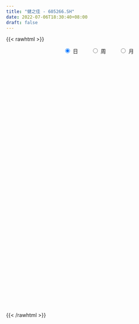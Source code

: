 ```yaml
---
title: "健之佳 - 605266.SH"
date: 2022-07-06T18:30:40+08:00
draft: false
---
```

{{< rawhtml >}}
    <div style="text-align: center">
        <label style="padding: 1rem;"><input style="margin-right: .5rem" type="radio" name="period" value="D" checked onclick="period_change(this)">日</label>
        <label style="padding: 1rem;"><input style="margin-right: .5rem" type="radio" name="period" value="W" onclick="period_change(this)">周</label>
        <label style="padding: 1rem;"><input style="margin-right: .5rem" type="radio" name="period" value="M" onclick="period_change(this)">月</label>
    </div>
    <div id="chart" style="height: 700px;"></div> 
    <script type="text/javascript">
        const D_v = [2671.46,591.07,1609.92,2720.44,3680.74,61933.54,66825.18,46846.62,37625.53,29828.32,23055.79,23692.11,20780.92,24397.16,16289.29,17293.96,16730.59,14759.97,12511.38,15067.98,10735.79,11312.27,10423.0,10942.31,12099.05,12315.52,14797.0,11953.53,7545.3,16983.94,31780.09,16052.53,11500.0,8599.0,8030.01,5383.27,9291.93,8341.01,14570.33,10430.52,13225.32,12259.4,18334.12,12273.1,11636.22,8956.02,11482.1,9075.1,8539.03,6924.35,10847.1,8048.2,7290.29,9912.19,8032.39,8387.37,9116.19,7247.0,5359.82,4750.82,4983.4,3742.0,3862.0,4356.0,5106.13,3608.41,4543.0,2752.0,5038.83,5501.83,5577.0,3888.0,5377.0,5831.0,4279.0,5211.0,2662.0,4493.0,3651.0,7357.44,14215.46,10665.73,10482.85,5845.0,4815.42,4154.08,3806.0,3629.0,4048.0,5455.0,7141.0,7574.0,5183.0,8925.0,6538.0,4035.0,2809.0,4307.0,12256.38,7042.0,3951.0,5043.0,4001.0,3065.58,3665.0,2407.02,2311.0,1951.0,3004.0,3074.0,3349.0,3927.66,6202.0,4883.0,6872.2,4769.2,3930.8,5140.0,3665.37,4879.42,3950.56,4603.36,3668.63,3254.5,9368.87,5231.74,5407.4,8541.69,7603.4,8083.07,13868.5,15584.37,12758.7,8808.45,7143.4,9490.1,5282.4,6427.2,5421.9,4567.0,3826.1,5309.6,7770.6,5314.6,5028.55,2641.05,3550.1,4090.5,3371.7,3513.55,2276.7,2408.1,6049.45,3708.4,1975.8,2297.65,1461.9,6097.9,5737.32,4364.7,4909.3,3515.3,2977.9,4564.69,4306.74,2728.27,1984.78,3482.77,7159.2,5028.9,2886.36,1844.1,3061.08,2766.6,2517.3,7630.98,3395.4,3851.44,9159.7,3883.4,2189.9,3147.48,3604.28,8899.32,2663.5,4281.23,1568.65,981.05,1797.25,1913.7,4370.59,1343.3,1298.4,1183.3,1206.8,1384.3,2673.35,2469.63,2507.83,1450.08,1757.2,2184.34,2473.95,1808.7,1011.94,1130.4,1810.6,3448.2,21313.23,13534.83,4872.54,3181.9,3695.65,3425.55,2281.35,2899.21,1174.45,2415.15,6893.9,1967.83,1680.6,7876.68,4301.45,4058.92,3667.95,4011.0,3040.7,2465.9,2841.9,2621.2,2500.8,3539.29,4305.85,2513.01,2964.5,1125.6,2939.0,2442.3,1811.88,3940.76,2529.0,2356.7,2227.8,5856.39,3144.18,5217.0,3988.61,2553.55,3229.0,6700.65,3535.5,2848.4,3228.6,2691.6,3561.83,7703.3,5647.44,3572.1,1965.3,3469.49,3067.61,22408.32,18193.55,7537.45,6018.5,14504.9,37873.34,19506.0,14048.13,8605.65,9003.77,16977.61,8105.7,6044.52,4869.0,7164.5,4606.89,6443.7,6611.8,7014.47,8977.8,6375.45,3731.5,4425.71,3353.91,4182.0,3381.56,2602.44,2512.84,3717.85,2067.67,2930.1,2397.2,1964.07,1993.33,1619.81,1577.03,3654.52,8723.18,4012.54,9167.82,10154.11,4701.15,3378.46,5147.2,3366.56,4571.29,5991.85,6005.38,8510.36,6378.82,7460.93,9270.56,6443.3,7140.7,6576.76,6114.64,2974.1,3218.1,2780.0,3298.18,3304.3,3375.9,3773.87,4168.52,2541.74,2211.7,3321.6,5277.14,2374.68,3796.5,2472.3,4391.56,4645.72,3964.6,2098.0,2290.6,2341.2,4383.15,5223.55,6826.22,7014.56,8394.48,5386.63,3348.96,3284.1,4512.21,5076.97,4189.8,1993.6,2317.3,4128.17,3009.9,2481.19,3887.6,3236.19,5386.7,7423.22,4144.91,2362.0,2472.7,2768.26,9218.7,5720.23,3609.0,4330.7,4811.67,4512.34,3612.63,3172.92,3968.39,3617.28,2572.52,2084.79,2678.78,3653.44,19986.84,12390.6,4847.3,2999.12,2251.89,3293.14,20701.28,10775.41,7691.25,4034.81,6440.71]
const D_histogram = [0.0,0.6700854701,1.7905218302,3.2038036299,4.8002950271,6.5063318194,6.4907043511,5.0788627648,3.9137097512,2.4364978591,1.3627120275,0.2388670023,-0.2721386149,-1.0851018274,-1.7422931494,-2.4338207369,-2.9129802739,-3.5680603498,-3.9954555165,-4.3322321206,-4.2458105508,-4.0108816028,-3.6126545469,-3.0302670079,-2.6107068503,-2.5211220924,-2.7145289295,-2.6133256296,-2.3306444097,-1.3483041486,-0.5093696664,-0.2868744153,-0.1758579219,-0.0692953994,-0.0813573433,-0.0227251476,0.1218673286,0.3577910478,0.8885798502,1.0146533831,1.3976134261,1.4696859382,1.8126611861,1.8629803894,1.5698221355,1.3877898463,0.7029623277,0.2771875327,0.3156295622,0.3736267609,0.1502566872,0.0720518673,0.0785583949,0.2161359472,0.2520248662,0.0474993256,-0.4119718294,-0.9545204443,-1.0635036186,-1.210411322,-1.0649428591,-1.0068986379,-0.7721017898,-0.6929773138,-0.7714295626,-0.7691929636,-0.5430767422,-0.4348652506,-0.494580368,-0.2787668004,0.1067229908,0.3107152854,0.5580253015,0.8303751302,0.7946486678,0.8281782279,0.7208668721,0.8062302567,0.7226955572,0.8812842294,1.0638845336,1.2795321479,1.6816380709,1.7449313686,1.6919531012,1.5222611395,1.3199410024,0.96628337,0.5915431871,0.5518224449,0.4804027873,0.560880674,0.4821789655,0.1650580471,0.1250959672,0.0800574484,-0.0731980328,-0.1035625521,-0.5637003798,-0.7406719155,-0.8338559924,-0.902199862,-1.1139849491,-1.3216248346,-1.4387410219,-1.339728593,-1.1405730024,-1.0032764115,-0.8522265901,-0.5830224232,-0.5154734777,-0.5352027958,-0.6329094253,-2.3173137157,-3.3671954862,-3.7805230248,-3.8041537654,-3.4689599356,-3.0812618124,-2.6554488501,-2.2137194628,-1.705457972,-1.3326910175,-0.8998943114,-0.2631232422,0.2000417609,0.5622050431,0.9365223225,1.1907633157,1.4373022352,1.8402268695,2.3720143598,2.3871389641,2.4557398112,2.3291324701,2.1491475441,1.7921863673,1.459543029,1.1441274045,0.8336532118,0.6472272173,0.5047301691,0.3297161115,0.0840318082,-0.1536926329,-0.2223679187,-0.2601134786,-0.3339754238,-0.2548099178,-0.0826608167,0.0438443417,0.0335391361,-0.1124683362,-0.1294900151,-0.082347405,-0.0508783063,-0.032681291,-0.2055627328,-0.4191159461,-0.7583304639,-0.8389845129,-0.7348450428,-0.703097926,-0.6446727075,-0.4249771287,-0.324070546,-0.2696226637,-0.2624883341,0.2263945352,0.5896709038,0.7351311698,0.7973090529,0.7141420797,0.7468243665,0.5959853532,0.8133855522,0.9554175306,0.9135898768,0.8912882567,0.814630644,0.697131086,0.6868767104,0.5303007374,0.0899014192,-0.2030155902,-0.1866499974,-0.2314970382,-0.2416329571,-0.1797909442,-0.1573532483,0.0533581776,0.1424412384,0.1968823572,0.1363250438,0.043566988,-0.048018044,-0.1052394172,-0.1727825291,-0.1943591544,-0.1555565083,-0.1590845852,-0.0826598836,-0.0945955107,-0.1655396288,-0.1755608539,-0.1183915499,0.027304006,0.2099372655,0.7987867446,0.9560627434,0.9287777901,0.8508592512,0.7159083045,0.6131945118,0.5244623489,0.3732830649,0.2557696091,0.2281140283,-0.0773332791,-0.3045813921,-0.3872458779,-0.1188014713,-0.0716686875,0.0054741668,0.0418489518,0.1527771541,0.1243049326,0.1373037984,0.1989141088,0.229235977,0.2499602144,0.3095996287,0.3891601084,0.4110550425,0.2983570113,0.2290564323,0.0656228763,0.0085979361,-0.0298165311,-0.0481028402,-0.1624713569,-0.348565594,-0.3367700079,-0.2646093554,-0.2815989989,-0.3899481195,-0.5024040854,-0.5102002019,-0.40104824,-0.1423549112,0.0098456181,0.0381578792,0.0395787133,-0.0155871201,-0.0637260184,-0.2037091839,-0.3194276233,-0.2708298202,-0.2730581208,-0.3006604829,-0.2526898583,0.0895985711,0.291887374,0.2853911577,0.1758023866,0.265402873,0.7393927196,1.0148775289,1.2232172364,1.2277052435,1.1371273886,1.1971661746,1.0202625514,0.793693648,0.5594653464,0.279109298,0.0081525646,-0.1412573564,-0.4245862315,-0.5705397492,-0.6176084945,-0.8228231041,-0.9690231348,-1.1200536316,-1.1372826996,-1.0256708692,-0.8336263416,-0.6625149334,-0.4979440501,-0.5345032649,-0.4967956121,-0.4740101058,-0.4032557033,-0.3524503588,-0.3096269252,-0.2063370247,-0.1773059326,-0.1276516646,-0.1446025774,-0.1637915556,-0.3323374111,-0.3621807005,-0.3422649427,-0.2512199757,-0.1000092691,-0.0968378983,-0.2782976864,-0.5347015107,-0.6460058946,-0.3910234343,-0.3975673354,-0.7384512303,-0.8877105497,-0.8687250071,-0.6731026679,-0.4558987721,-0.3491105179,-0.2595332512,-0.1618733987,-0.0638980865,0.0229027921,0.0917155404,0.2513746826,0.3958525677,0.4814958325,0.5170175896,0.5123400701,0.4853729593,0.3266798837,0.3221033222,0.3076924564,0.3560948641,0.2516181834,0.3670152262,0.3580683983,0.3429520985,0.2129369225,0.1442327917,-0.2197271801,-0.3783869806,-0.5325678989,-0.5687079703,-0.4223724576,-0.3502536029,-0.2970021237,-0.2334402403,-0.1891903158,-0.0651212382,-0.0307574609,0.027974255,0.0528880321,0.0545406398,0.0579952482,0.0514170337,0.1810914815,0.3289673616,0.3795561333,0.591564728,0.6229754627,0.5802441259,0.5755606683,0.5687696906,0.7747829405,0.8884613182,0.9892504564,0.9538072494,-0.0658923872,-0.7522621869,-1.1288326186,-1.3246514179,-1.3792162394,-1.2888259588,-1.1144869545,-0.9254001692,-0.7278528851,-0.5177451394,-0.1640946154,0.021406385,0.1753426029,0.2837946251,0.3759130977,0.44891735,0.5657177831,0.4996163857,0.5394584925,0.4917761245,0.4174172613]
const D_fast = [0.0,0.8376068376,2.4056736552,4.6199063625,7.4164715164,10.7490912636,12.356139883,12.2140139879,12.0272884121,11.1592009848,10.4260931601,9.3619648854,8.7829246145,7.6986859451,6.6059213358,5.305938564,4.0985339586,2.5514387953,1.1251797495,-0.2946548847,-1.2696859527,-2.0374774054,-2.5424139862,-2.7175931993,-2.9507097542,-3.4914055194,-4.3634445888,-4.9155726963,-5.2155525789,-4.5702883549,-3.8586962894,-3.7079196421,-3.6408676291,-3.5516289565,-3.5840302363,-3.5310793274,-3.356020019,-3.0306485379,-2.277714773,-1.8979778943,-1.1656144948,-0.7261204981,0.0700200463,0.5860843469,0.685381627,0.8502967993,0.3412098626,-0.0152680493,0.1020813708,0.2534852598,0.0676793579,0.0074875047,0.0336336311,0.2252451703,0.3241403058,0.1314895966,-0.4309745158,-1.2121532418,-1.5870123207,-2.0365228546,-2.1572901065,-2.3509705448,-2.3091991441,-2.4033189966,-2.674628636,-2.8646902779,-2.7743432421,-2.7748480631,-2.9582082725,-2.8120864051,-2.3999158661,-2.1182447502,-1.7314284087,-1.2514847974,-1.0885490929,-0.8479749757,-0.7750696136,-0.4881486647,-0.391009475,-0.0120997455,0.4364716922,0.9720023434,1.7945177842,2.294043924,2.6640539318,2.874927255,3.0025923685,2.8905055787,2.6636511925,2.7618860616,2.8105671007,3.0312651559,3.0731081888,2.7972517823,2.7885636941,2.7635395374,2.5919845481,2.5357293906,1.934666468,1.5725269534,1.2708788785,0.9769850433,0.486703719,-0.0513423752,-0.5281438179,-0.7640635372,-0.8500511972,-0.9635737092,-1.0255805354,-0.9021319742,-0.9634513981,-1.1169814151,-1.372915401,-3.6366481203,-5.5283287624,-6.8867870572,-7.8614562392,-8.3935023932,-8.7761197232,-9.0141689734,-9.1258694518,-9.0439724539,-9.0043782539,-8.7965551256,-8.2255648669,-7.7123894236,-7.2096748806,-6.6012270206,-6.0492951985,-5.4434307201,-4.5804493685,-3.4556582883,-2.8437489429,-2.1612131431,-1.7055373666,-1.3482354066,-1.2571499916,-1.2249075726,-1.254291346,-1.3563522358,-1.380971426,-1.3972859319,-1.4898709616,-1.7145473129,-1.9906949122,-2.1149621776,-2.2177361072,-2.3750919083,-2.3596288818,-2.2081449848,-2.070678741,-2.0725991625,-2.2467237189,-2.2961179016,-2.2695621427,-2.2508126206,-2.2407859281,-2.465058053,-2.7833902529,-3.3121873866,-3.6025875639,-3.6821593545,-3.8261867192,-3.9289296776,-3.8154783809,-3.7955894347,-3.8085472184,-3.8670349723,-3.3215534693,-2.8108593746,-2.4816163162,-2.2201111699,-2.1247426232,-1.9053542447,-1.9071969198,-1.4864503328,-1.1055639716,-0.9189941562,-0.7184737122,-0.5914736639,-0.5346904504,-0.3732256483,-0.3972264371,-0.8151504005,-1.1588213074,-1.1891182139,-1.2918395143,-1.3623836725,-1.3454893957,-1.3623900118,-1.1383390415,-1.0136456711,-0.909983963,-0.9364600155,-1.0183263242,-1.1219158672,-1.2054470948,-1.3161858389,-1.3863522528,-1.3864387338,-1.4297379569,-1.3739782263,-1.409562731,-1.5218917563,-1.5758031949,-1.5482317784,-1.395710221,-1.1605926451,-0.3720464799,0.0242452048,0.229154699,0.3639509729,0.4079771023,0.4585619375,0.5009453619,0.4430868441,0.3895157906,0.4188887169,0.0941080897,-0.2092853714,-0.3887613266,-0.1500172879,-0.1208016759,-0.0422902799,0.004546743,0.1536692339,0.1562732455,0.2035980609,0.3149368985,0.402567761,0.485782052,0.6228213734,0.7996718803,0.924330575,0.8862217965,0.8741853257,0.7271574887,0.6722820325,0.6264134326,0.5961014134,0.4411150575,0.1678794219,0.095482506,0.1014908197,0.0141014265,-0.1917347241,-0.4297917112,-0.5651378783,-0.5562479763,-0.3331433754,-0.1784814416,-0.1406297106,-0.1293141982,-0.1883768116,-0.2524472146,-0.443357676,-0.6389330212,-0.6580426732,-0.728535504,-0.8313029868,-0.8465048267,-0.4818167546,-0.2065561083,-0.1417045351,-0.2073427096,-0.0513915049,0.6074465217,1.1366507131,1.6507947297,1.9622090477,2.1559130399,2.5152433696,2.5934053843,2.5652598929,2.4708979279,2.260319204,1.9914006117,1.8066763516,1.4172009187,1.1286124636,0.9271415947,0.5162212091,0.1277653947,-0.30327851,-0.6048282529,-0.7496341398,-0.7659961977,-0.7605135228,-0.720428652,-0.890613683,-0.9771049332,-1.0728219533,-1.1028814768,-1.1401887219,-1.1747720197,-1.1230663752,-1.1383617664,-1.1206204145,-1.1737219717,-1.2338588388,-1.485489047,-1.6058775116,-1.6715279894,-1.6432880164,-1.517079627,-1.5381177308,-1.7891519405,-2.1792311425,-2.452037,-2.2948103983,-2.4007461332,-2.9262428357,-3.2974297925,-3.4956255017,-3.4682788295,-3.3650496267,-3.3455390019,-3.3208450481,-3.2636535452,-3.1816527547,-3.089126178,-2.9973845447,-2.7748817318,-2.5314407047,-2.3254234818,-2.1606473273,-2.0372398293,-1.9428637003,-2.019886805,-1.9439375359,-1.8814252876,-1.7439991639,-1.7855712988,-1.5784204494,-1.4978501777,-1.4272284529,-1.5040093983,-1.5366553311,-1.955547098,-2.2088036436,-2.4961265367,-2.6744436007,-2.6337012023,-2.6491457483,-2.6701448001,-2.6649429768,-2.6679906312,-2.5602018632,-2.5335274511,-2.4678021715,-2.4296663864,-2.4143786187,-2.3964251982,-2.3901491543,-2.2152018361,-1.9850841157,-1.8396063106,-1.4797065339,-1.2925519335,-1.1902222388,-1.0510155294,-0.9156140844,-0.5159050995,-0.1801113922,0.1679903602,0.3709989655,-0.6651737679,-1.5396091143,-2.1983877007,-2.7253693544,-3.1247382357,-3.3565544449,-3.4608371793,-3.5031004363,-3.4875163735,-3.4068449125,-3.0942180425,-2.9033654458,-2.7055935772,-2.5261928986,-2.3400961516,-2.1548625618,-1.896632683,-1.8378299839,-1.663123254,-1.5878615909,-1.5578661387]
const D_slow = [0.0,0.1675213675,0.6151518251,1.4161027325,2.6161764893,4.2427594442,5.8654355319,7.1351512231,8.1135786609,8.7227031257,9.0633811326,9.1230978832,9.0550632294,8.7837877726,8.3482144852,7.739759301,7.0115142325,6.1194991451,5.1206352659,4.0375772358,2.9761245981,1.9734041974,1.0702405607,0.3126738087,-0.3400029039,-0.970283427,-1.6489156594,-2.3022470668,-2.8849081692,-3.2219842063,-3.3493266229,-3.4210452268,-3.4650097072,-3.4823335571,-3.5026728929,-3.5083541798,-3.4778873477,-3.3884395857,-3.1662946232,-2.9126312774,-2.5632279209,-2.1958064363,-1.7426411398,-1.2768960424,-0.8844405086,-0.537493047,-0.3617524651,-0.2924555819,-0.2135481914,-0.1201415011,-0.0825773293,-0.0645643625,-0.0449247638,0.009109223,0.0721154396,0.083990271,-0.0190026864,-0.2576327975,-0.5235087021,-0.8261115326,-1.0923472474,-1.3440719068,-1.5370973543,-1.7103416827,-1.9031990734,-2.0954973143,-2.2312664999,-2.3399828125,-2.4636279045,-2.5333196046,-2.5066388569,-2.4289600356,-2.2894537102,-2.0818599276,-1.8831977607,-1.6761532037,-1.4959364857,-1.2943789215,-1.1137050322,-0.8933839748,-0.6274128414,-0.3075298045,0.1128797133,0.5491125554,0.9721008307,1.3526661156,1.6826513662,1.9242222087,2.0721080054,2.2100636167,2.3301643135,2.470384482,2.5909292233,2.6321937351,2.6634677269,2.683482089,2.6651825808,2.6392919428,2.4983668478,2.3131988689,2.1047348709,1.8791849054,1.6006886681,1.2702824594,0.910597204,0.5756650557,0.2905218051,0.0397027023,-0.1733539453,-0.319109551,-0.4479779205,-0.5817786194,-0.7400059757,-1.3193344046,-2.1611332762,-3.1062640324,-4.0573024737,-4.9245424576,-5.6948579107,-6.3587201233,-6.912149989,-7.338514482,-7.6716872363,-7.8966608142,-7.9624416247,-7.9124311845,-7.7718799237,-7.5377493431,-7.2400585142,-6.8807329554,-6.420676238,-5.8276726481,-5.230887907,-4.6169529542,-4.0346698367,-3.4973829507,-3.0493363589,-2.6844506016,-2.3984187505,-2.1900054476,-2.0281986432,-1.902016101,-1.8195870731,-1.7985791211,-1.8370022793,-1.8925942589,-1.9576226286,-2.0411164845,-2.104818964,-2.1254841682,-2.1145230827,-2.1061382987,-2.1342553827,-2.1666278865,-2.1872147377,-2.1999343143,-2.2081046371,-2.2594953203,-2.3642743068,-2.5538569228,-2.763603051,-2.9473143117,-3.1230887932,-3.2842569701,-3.3905012523,-3.4715188888,-3.5389245547,-3.6045466382,-3.5479480044,-3.4005302785,-3.216747486,-3.0174202228,-2.8388847029,-2.6521786112,-2.5031822729,-2.2998358849,-2.0609815022,-1.832584033,-1.6097619689,-1.4061043079,-1.2318215364,-1.0601023588,-0.9275271744,-0.9050518196,-0.9558057172,-1.0024682165,-1.0603424761,-1.1207507154,-1.1656984514,-1.2050367635,-1.1916972191,-1.1560869095,-1.1068663202,-1.0727850592,-1.0618933122,-1.0738978232,-1.1002076775,-1.1434033098,-1.1919930984,-1.2308822255,-1.2706533718,-1.2913183427,-1.3149672204,-1.3563521276,-1.400242341,-1.4298402285,-1.423014227,-1.3705299106,-1.1708332245,-0.9318175386,-0.6996230911,-0.4869082783,-0.3079312022,-0.1546325742,-0.023516987,0.0698037792,0.1337461815,0.1907746886,0.1714413688,0.0952960208,-0.0015154487,-0.0312158166,-0.0491329884,-0.0477644467,-0.0373022088,0.0008920798,0.0319683129,0.0662942625,0.1160227897,0.173331784,0.2358218376,0.3132217447,0.4105117718,0.5132755325,0.5878647853,0.6451288934,0.6615346124,0.6636840965,0.6562299637,0.6442042536,0.6035864144,0.5164450159,0.4322525139,0.3661001751,0.2957004254,0.1982133955,0.0726123741,-0.0549376764,-0.1551997364,-0.1907884642,-0.1883270596,-0.1787875898,-0.1688929115,-0.1727896915,-0.1887211961,-0.2396484921,-0.3195053979,-0.387212853,-0.4554773832,-0.5306425039,-0.5938149685,-0.5714153257,-0.4984434822,-0.4270956928,-0.3831450962,-0.3167943779,-0.131946198,0.1217731842,0.4275774933,0.7345038042,1.0187856513,1.318077195,1.5731428329,1.7715662449,1.9114325815,1.981209906,1.9832480471,1.947933708,1.8417871501,1.6991522128,1.5447500892,1.3390443132,1.0967885295,0.8167751216,0.5324544467,0.2760367294,0.067630144,-0.0979985894,-0.2224846019,-0.3561104181,-0.4803093211,-0.5988118476,-0.6996257734,-0.7877383631,-0.8651450944,-0.9167293506,-0.9610558337,-0.9929687499,-1.0291193942,-1.0700672832,-1.1531516359,-1.2436968111,-1.3292630467,-1.3920680407,-1.4170703579,-1.4412798325,-1.5108542541,-1.6445296318,-1.8060311054,-1.903786964,-2.0031787979,-2.1877916054,-2.4097192428,-2.6269004946,-2.7951761616,-2.9091508546,-2.9964284841,-3.0613117969,-3.1017801465,-3.1177546682,-3.1120289701,-3.089100085,-3.0262564144,-2.9272932725,-2.8069193143,-2.6776649169,-2.5495798994,-2.4282366596,-2.3465666886,-2.2660408581,-2.189117744,-2.100094028,-2.0371894821,-1.9454356756,-1.855918576,-1.7701805514,-1.7169463208,-1.6808881228,-1.7358199179,-1.830416663,-1.9635586378,-2.1057356303,-2.2113287447,-2.2988921455,-2.3731426764,-2.4315027365,-2.4788003154,-2.495080625,-2.5027699902,-2.4957764264,-2.4825544184,-2.4689192585,-2.4544204464,-2.441566188,-2.3962933176,-2.3140514772,-2.2191624439,-2.0712712619,-1.9155273962,-1.7704663648,-1.6265761977,-1.484383775,-1.2906880399,-1.0685727104,-0.8212600963,-0.5828082839,-0.5992813807,-0.7873469274,-1.0695550821,-1.4007179366,-1.7455219964,-2.0677284861,-2.3463502247,-2.577700267,-2.7596634883,-2.8890997732,-2.930123427,-2.9247718308,-2.8809361801,-2.8099875238,-2.7160092493,-2.6037799118,-2.4623504661,-2.3374463696,-2.2025817465,-2.0796377154,-1.9752834001]
const D_data = [['2020-12-01', 87.47, 104.96, 87.47, 104.96],['2020-12-02', 115.46, 115.46, 115.46, 115.46],['2020-12-03', 127.01, 127.01, 127.01, 127.01],['2020-12-04', 139.71, 139.71, 139.71, 139.71],['2020-12-07', 153.68, 153.68, 153.68, 153.68],['2020-12-08', 161.0, 169.05, 158.8, 169.05],['2020-12-09', 170.96, 158.0, 155.2, 171.5],['2020-12-10', 152.0, 142.2, 142.2, 152.4],['2020-12-11', 141.5, 143.0, 138.03, 145.9],['2020-12-14', 135.99, 135.67, 133.23, 137.84],['2020-12-15', 135.3, 136.6, 135.15, 141.0],['2020-12-16', 135.83, 131.95, 130.98, 137.82],['2020-12-17', 131.1, 136.48, 130.5, 137.15],['2020-12-18', 137.9, 129.83, 129.7, 139.95],['2020-12-21', 129.79, 127.88, 127.18, 130.0],['2020-12-22', 128.95, 123.26, 123.26, 129.85],['2020-12-23', 121.95, 121.65, 118.5, 123.0],['2020-12-24', 121.0, 114.7, 114.6, 121.5],['2020-12-25', 113.55, 112.38, 111.77, 116.1],['2020-12-28', 112.12, 108.75, 107.3, 113.85],['2020-12-29', 108.01, 110.43, 106.31, 112.0],['2020-12-30', 109.0, 110.2, 106.98, 111.58],['2020-12-31', 109.26, 111.12, 107.99, 112.86],['2021-01-04', 110.55, 113.52, 110.18, 114.79],['2021-01-05', 112.71, 111.93, 109.01, 114.52],['2021-01-06', 110.85, 107.02, 107.0, 111.99],['2021-01-07', 107.02, 100.9, 100.03, 107.58],['2021-01-08', 100.0, 101.92, 96.14, 104.83],['2021-01-11', 101.19, 102.88, 99.53, 103.98],['2021-01-12', 102.08, 113.17, 101.03, 113.17],['2021-01-13', 113.5, 115.1, 113.16, 122.13],['2021-01-14', 113.11, 109.45, 109.2, 114.21],['2021-01-15', 107.88, 108.28, 105.33, 111.51],['2021-01-18', 108.0, 108.22, 107.85, 110.55],['2021-01-19', 107.68, 106.43, 106.0, 109.88],['2021-01-20', 106.45, 106.9, 105.05, 107.5],['2021-01-21', 106.82, 108.07, 106.32, 111.88],['2021-01-22', 107.2, 109.95, 107.2, 110.88],['2021-01-25', 109.0, 115.76, 108.1, 115.76],['2021-01-26', 113.75, 112.8, 111.8, 115.69],['2021-01-27', 112.0, 117.98, 111.5, 119.85],['2021-01-28', 116.0, 116.13, 114.41, 120.95],['2021-01-29', 122.26, 121.69, 118.6, 126.3],['2021-02-01', 120.82, 120.35, 118.1, 124.29],['2021-02-02', 119.5, 116.61, 116.5, 121.5],['2021-02-03', 116.5, 117.8, 116.1, 119.98],['2021-02-04', 116.6, 109.92, 109.8, 116.9],['2021-02-05', 109.98, 110.5, 108.97, 114.5],['2021-02-08', 111.88, 115.47, 110.06, 116.48],['2021-02-09', 117.0, 116.23, 114.5, 117.58],['2021-02-10', 116.0, 112.45, 111.11, 116.0],['2021-02-18', 113.99, 113.53, 110.8, 113.99],['2021-02-19', 112.99, 114.45, 111.5, 114.78],['2021-02-22', 114.47, 116.6, 113.1, 116.6],['2021-02-23', 116.95, 115.99, 114.5, 117.66],['2021-02-24', 115.99, 112.65, 111.55, 116.49],['2021-02-25', 113.58, 107.51, 107.26, 113.58],['2021-02-26', 104.51, 103.18, 103.18, 106.16],['2021-03-01', 103.0, 105.98, 103.0, 106.09],['2021-03-02', 105.55, 103.8, 103.23, 106.83],['2021-03-03', 103.3, 106.41, 103.3, 106.85],['2021-03-04', 105.5, 104.86, 104.58, 106.59],['2021-03-05', 103.99, 106.95, 103.99, 107.21],['2021-03-08', 106.95, 105.03, 105.0, 108.7],['2021-03-09', 104.41, 102.21, 100.5, 106.0],['2021-03-10', 102.9, 102.11, 101.1, 103.58],['2021-03-11', 102.5, 104.7, 101.0, 104.79],['2021-03-12', 104.73, 103.41, 103.0, 104.98],['2021-03-15', 103.1, 100.72, 100.0, 103.4],['2021-03-16', 100.77, 103.93, 100.77, 105.98],['2021-03-17', 103.8, 107.26, 103.3, 107.93],['2021-03-18', 107.37, 106.4, 106.14, 108.5],['2021-03-19', 105.2, 108.18, 105.2, 109.67],['2021-03-22', 108.9, 110.15, 107.75, 111.42],['2021-03-23', 110.15, 107.3, 105.99, 110.6],['2021-03-24', 106.96, 108.56, 106.08, 110.99],['2021-03-25', 108.54, 106.99, 106.12, 108.54],['2021-03-26', 107.68, 109.76, 107.0, 110.63],['2021-03-29', 109.69, 108.09, 107.6, 110.48],['2021-03-30', 108.78, 111.83, 107.58, 113.58],['2021-03-31', 114.0, 113.73, 113.58, 119.48],['2021-04-01', 114.26, 116.1, 113.05, 118.5],['2021-04-02', 116.15, 121.29, 116.03, 122.01],['2021-04-06', 121.3, 119.73, 119.33, 121.98],['2021-04-07', 119.51, 119.79, 119.11, 121.79],['2021-04-08', 119.38, 119.18, 118.36, 120.45],['2021-04-09', 118.8, 119.12, 117.77, 120.36],['2021-04-12', 118.8, 116.89, 116.61, 119.69],['2021-04-13', 116.92, 115.56, 114.49, 119.45],['2021-04-14', 116.99, 119.4, 114.56, 120.27],['2021-04-15', 122.48, 119.44, 119.01, 122.94],['2021-04-16', 120.85, 122.13, 118.03, 123.78],['2021-04-19', 122.68, 120.92, 120.33, 122.68],['2021-04-20', 120.2, 117.49, 116.1, 121.19],['2021-04-21', 118.22, 120.49, 116.5, 122.0],['2021-04-22', 120.6, 120.66, 119.0, 121.98],['2021-04-23', 120.65, 119.15, 118.18, 120.86],['2021-04-26', 118.63, 120.5, 118.01, 121.62],['2021-04-27', 118.19, 113.88, 111.0, 118.26],['2021-04-28', 113.88, 115.52, 112.79, 117.52],['2021-04-29', 115.02, 115.52, 114.0, 116.88],['2021-04-30', 115.82, 114.98, 112.25, 115.82],['2021-05-06', 113.81, 111.86, 111.8, 115.27],['2021-05-07', 111.88, 110.0, 110.0, 112.29],['2021-05-10', 111.02, 109.3, 108.88, 111.81],['2021-05-11', 108.81, 110.95, 108.26, 111.8],['2021-05-12', 110.88, 112.08, 109.02, 112.2],['2021-05-13', 111.81, 111.38, 110.3, 112.23],['2021-05-14', 110.71, 111.58, 109.81, 112.0],['2021-05-17', 111.59, 113.59, 111.59, 114.8],['2021-05-18', 113.9, 111.48, 110.82, 113.9],['2021-05-19', 111.6, 110.02, 109.8, 112.3],['2021-05-20', 110.77, 108.16, 106.4, 110.77],['2021-05-21', 81.71, 82.1, 80.29, 83.1],['2021-05-24', 81.41, 80.1, 78.66, 81.7],['2021-05-25', 79.6, 80.86, 79.13, 81.18],['2021-05-26', 80.97, 81.0, 80.59, 82.4],['2021-05-27', 80.94, 82.78, 80.01, 83.29],['2021-05-28', 83.01, 82.01, 81.62, 84.43],['2021-05-31', 82.01, 81.53, 80.9, 82.66],['2021-06-01', 81.8, 81.18, 80.67, 81.99],['2021-06-02', 81.18, 82.0, 81.18, 83.29],['2021-06-03', 82.0, 80.4, 80.0, 82.42],['2021-06-04', 80.4, 81.33, 80.08, 81.44],['2021-06-07', 81.0, 85.19, 80.7, 85.28],['2021-06-08', 85.0, 84.84, 83.91, 85.61],['2021-06-09', 85.35, 85.0, 83.63, 85.84],['2021-06-10', 85.02, 86.66, 85.01, 87.49],['2021-06-11', 86.31, 86.66, 85.58, 88.68],['2021-06-15', 85.2, 87.97, 85.19, 89.58],['2021-06-16', 87.29, 92.06, 87.29, 94.55],['2021-06-17', 92.06, 97.03, 91.5, 97.56],['2021-06-18', 96.0, 93.16, 92.91, 99.68],['2021-06-21', 93.01, 95.3, 93.01, 96.79],['2021-06-22', 94.9, 94.0, 91.87, 95.72],['2021-06-23', 93.89, 93.76, 92.66, 95.22],['2021-06-24', 93.5, 91.2, 91.0, 93.5],['2021-06-25', 91.66, 90.53, 89.39, 92.98],['2021-06-28', 91.5, 89.67, 88.88, 91.5],['2021-06-29', 90.5, 88.5, 88.11, 90.5],['2021-06-30', 88.5, 89.0, 88.33, 90.28],['2021-07-01', 89.0, 88.84, 87.88, 89.95],['2021-07-02', 89.51, 87.64, 84.0, 90.59],['2021-07-05', 87.0, 85.52, 84.66, 87.08],['2021-07-06', 85.11, 84.02, 82.59, 85.52],['2021-07-07', 83.88, 84.89, 83.51, 84.89],['2021-07-08', 84.9, 84.52, 84.18, 85.49],['2021-07-09', 83.73, 83.24, 82.58, 85.0],['2021-07-12', 83.5, 84.64, 82.78, 84.66],['2021-07-13', 84.63, 86.05, 83.92, 86.64],['2021-07-14', 86.0, 85.97, 84.48, 86.65],['2021-07-15', 85.7, 84.3, 83.7, 85.9],['2021-07-16', 84.39, 81.84, 81.69, 84.74],['2021-07-19', 81.84, 82.61, 80.7, 82.75],['2021-07-20', 82.0, 83.1, 81.52, 83.26],['2021-07-21', 82.6, 82.75, 82.12, 83.67],['2021-07-22', 82.83, 82.37, 81.51, 82.83],['2021-07-23', 82.8, 79.14, 79.01, 84.0],['2021-07-26', 79.13, 77.0, 76.0, 79.47],['2021-07-27', 77.33, 73.1, 73.02, 77.5],['2021-07-28', 73.0, 74.18, 70.63, 74.8],['2021-07-29', 75.0, 75.52, 74.0, 76.5],['2021-07-30', 75.02, 73.97, 73.14, 75.39],['2021-08-02', 73.96, 73.55, 71.61, 73.96],['2021-08-03', 73.45, 75.42, 72.52, 76.43],['2021-08-04', 75.28, 74.01, 73.53, 75.39],['2021-08-05', 74.01, 73.11, 72.96, 74.53],['2021-08-06', 73.11, 71.96, 71.01, 73.98],['2021-08-09', 73.4, 78.82, 72.0, 79.0],['2021-08-10', 78.6, 79.39, 77.02, 79.99],['2021-08-11', 79.1, 78.1, 78.02, 79.1],['2021-08-12', 78.1, 77.79, 77.37, 78.6],['2021-08-13', 77.33, 76.1, 75.17, 77.77],['2021-08-16', 75.55, 77.61, 75.55, 78.25],['2021-08-17', 77.54, 75.16, 75.06, 78.15],['2021-08-18', 75.16, 80.18, 75.1, 82.28],['2021-08-19', 80.0, 80.61, 79.05, 80.99],['2021-08-20', 80.61, 79.05, 77.39, 80.61],['2021-08-23', 78.52, 79.6, 76.8, 79.97],['2021-08-24', 79.0, 79.12, 78.11, 79.59],['2021-08-25', 78.45, 78.5, 78.16, 79.36],['2021-08-26', 78.51, 79.89, 77.05, 81.88],['2021-08-27', 79.89, 77.95, 77.58, 80.42],['2021-08-30', 75.8, 72.89, 72.01, 75.99],['2021-08-31', 72.24, 72.57, 72.14, 73.39],['2021-09-01', 72.57, 75.4, 71.75, 76.33],['2021-09-02', 75.36, 74.24, 73.91, 75.6],['2021-09-03', 74.24, 74.18, 73.65, 75.24],['2021-09-06', 74.3, 74.89, 73.47, 75.18],['2021-09-07', 74.89, 74.32, 73.98, 75.29],['2021-09-08', 75.0, 77.1, 75.0, 80.0],['2021-09-09', 77.17, 76.3, 75.6, 77.17],['2021-09-10', 76.53, 76.23, 75.58, 77.3],['2021-09-13', 76.23, 74.75, 74.33, 76.23],['2021-09-14', 75.2, 73.85, 73.85, 75.4],['2021-09-15', 75.59, 73.21, 72.99, 75.59],['2021-09-16', 73.21, 73.02, 72.8, 74.5],['2021-09-17', 72.98, 72.28, 71.6, 73.02],['2021-09-22', 71.91, 72.3, 71.62, 73.15],['2021-09-23', 72.8, 72.79, 72.31, 73.15],['2021-09-24', 72.03, 72.05, 72.02, 72.85],['2021-09-27', 72.06, 72.97, 71.0, 73.46],['2021-09-28', 73.0, 71.78, 71.67, 73.0],['2021-09-29', 71.0, 70.52, 70.52, 71.72],['2021-09-30', 70.49, 70.73, 70.3, 71.54],['2021-10-08', 71.83, 71.38, 70.84, 71.83],['2021-10-11', 72.25, 72.8, 71.21, 73.17],['2021-10-12', 72.6, 74.05, 72.06, 75.95],['2021-10-13', 74.05, 81.46, 73.71, 81.46],['2021-10-14', 80.59, 78.63, 76.0, 80.59],['2021-10-15', 77.61, 77.31, 77.02, 78.58],['2021-10-18', 76.5, 77.02, 75.0, 77.25],['2021-10-19', 76.9, 76.3, 75.88, 77.77],['2021-10-20', 76.6, 76.56, 74.5, 76.89],['2021-10-21', 76.21, 76.66, 75.3, 77.39],['2021-10-22', 76.66, 75.59, 75.5, 76.79],['2021-10-25', 75.21, 75.55, 75.01, 76.0],['2021-10-26', 75.55, 76.5, 74.83, 76.6],['2021-10-27', 76.05, 72.2, 72.0, 76.45],['2021-10-28', 71.79, 71.6, 71.03, 72.15],['2021-10-29', 71.6, 72.3, 71.04, 72.76],['2021-11-01', 74.0, 77.0, 73.5, 79.19],['2021-11-02', 77.54, 75.0, 73.7, 78.18],['2021-11-03', 74.26, 75.68, 73.52, 77.25],['2021-11-04', 75.96, 75.49, 74.73, 76.99],['2021-11-05', 75.4, 76.9, 74.99, 77.5],['2021-11-08', 77.0, 75.49, 75.23, 78.5],['2021-11-09', 75.26, 76.08, 74.82, 76.99],['2021-11-10', 76.08, 77.04, 75.7, 77.5],['2021-11-11', 76.94, 77.09, 76.66, 77.88],['2021-11-12', 77.05, 77.33, 76.5, 77.65],['2021-11-15', 76.88, 78.3, 76.88, 79.0],['2021-11-16', 78.48, 79.26, 78.33, 80.62],['2021-11-17', 79.42, 79.2, 78.68, 80.43],['2021-11-18', 78.8, 77.63, 77.11, 79.6],['2021-11-19', 77.63, 77.98, 77.3, 78.36],['2021-11-22', 78.0, 76.38, 76.26, 78.02],['2021-11-23', 76.6, 77.24, 76.2, 77.6],['2021-11-24', 77.61, 77.3, 76.68, 77.8],['2021-11-25', 77.28, 77.46, 75.81, 77.96],['2021-11-26', 76.97, 75.9, 75.62, 77.06],['2021-11-29', 75.26, 74.06, 74.01, 76.3],['2021-11-30', 74.07, 75.86, 74.06, 76.25],['2021-12-01', 75.86, 76.66, 74.73, 76.94],['2021-12-02', 77.0, 75.52, 75.2, 77.17],['2021-12-03', 75.23, 73.8, 73.32, 75.97],['2021-12-06', 73.78, 72.81, 72.72, 74.42],['2021-12-07', 72.69, 73.39, 72.69, 73.58],['2021-12-08', 73.39, 74.75, 73.18, 75.0],['2021-12-09', 74.74, 77.38, 73.8, 78.6],['2021-12-10', 77.37, 77.08, 76.6, 77.88],['2021-12-13', 77.8, 76.01, 75.86, 77.8],['2021-12-14', 76.4, 75.76, 75.67, 76.7],['2021-12-15', 75.69, 74.89, 74.81, 75.94],['2021-12-16', 75.04, 74.64, 74.55, 75.5],['2021-12-17', 75.0, 72.84, 72.51, 75.0],['2021-12-20', 73.09, 72.2, 72.15, 73.6],['2021-12-21', 72.25, 73.79, 72.2, 73.79],['2021-12-22', 73.93, 73.0, 73.0, 74.0],['2021-12-23', 72.99, 72.3, 72.03, 72.99],['2021-12-24', 72.3, 73.0, 72.28, 73.3],['2021-12-27', 73.08, 77.6, 72.61, 80.3],['2021-12-28', 77.45, 77.4, 76.48, 79.55],['2021-12-29', 76.29, 75.48, 75.4, 78.61],['2021-12-30', 75.5, 74.0, 74.0, 75.7],['2021-12-31', 75.23, 76.57, 74.41, 79.47],['2022-01-04', 76.78, 83.29, 76.77, 83.96],['2022-01-05', 83.2, 83.54, 81.25, 84.58],['2022-01-06', 83.6, 84.95, 82.34, 85.99],['2022-01-07', 85.37, 84.04, 82.53, 85.5],['2022-01-10', 83.47, 83.69, 81.73, 85.0],['2022-01-11', 83.19, 86.6, 82.67, 88.69],['2022-01-12', 87.29, 84.41, 83.72, 87.29],['2022-01-13', 84.05, 83.66, 82.58, 84.6],['2022-01-14', 83.49, 83.12, 82.07, 84.09],['2022-01-17', 83.12, 81.76, 80.58, 84.77],['2022-01-18', 82.38, 80.78, 80.04, 82.38],['2022-01-19', 81.88, 81.39, 80.18, 82.5],['2022-01-20', 81.72, 78.58, 78.5, 81.85],['2022-01-21', 78.89, 78.99, 76.87, 79.95],['2022-01-24', 78.93, 79.46, 77.93, 81.44],['2022-01-25', 79.43, 76.42, 76.37, 79.84],['2022-01-26', 76.66, 75.66, 75.1, 77.54],['2022-01-27', 75.53, 74.09, 73.73, 75.96],['2022-01-28', 75.03, 74.5, 74.03, 75.6],['2022-02-07', 74.51, 75.56, 74.51, 76.7],['2022-02-08', 75.81, 76.67, 74.67, 76.88],['2022-02-09', 76.0, 76.79, 75.12, 76.95],['2022-02-10', 77.06, 77.13, 76.02, 77.69],['2022-02-11', 76.49, 74.5, 74.5, 77.54],['2022-02-14', 74.31, 74.96, 73.71, 74.96],['2022-02-15', 75.0, 74.47, 74.0, 75.0],['2022-02-16', 74.52, 74.88, 74.33, 75.63],['2022-02-17', 74.99, 74.55, 74.2, 75.25],['2022-02-18', 74.18, 74.32, 73.2, 74.66],['2022-02-21', 74.62, 75.14, 73.91, 75.36],['2022-02-22', 74.82, 74.28, 73.57, 75.12],['2022-02-23', 74.39, 74.49, 73.53, 74.6],['2022-02-24', 74.46, 73.49, 73.18, 77.49],['2022-02-25', 73.49, 73.09, 72.72, 73.87],['2022-02-28', 73.0, 70.35, 70.2, 73.15],['2022-03-01', 72.23, 71.1, 70.39, 72.6],['2022-03-02', 71.1, 71.23, 70.18, 71.5],['2022-03-03', 71.66, 71.99, 70.95, 72.3],['2022-03-04', 71.99, 73.06, 71.51, 73.99],['2022-03-07', 72.85, 71.34, 71.01, 73.54],['2022-03-08', 71.0, 68.18, 68.07, 71.4],['2022-03-09', 68.78, 65.5, 63.38, 69.5],['2022-03-10', 66.36, 65.6, 64.88, 67.74],['2022-03-11', 64.8, 69.9, 64.18, 70.1],['2022-03-14', 70.98, 66.7, 66.54, 71.01],['2022-03-15', 65.0, 60.81, 60.52, 65.0],['2022-03-16', 61.81, 60.9, 58.05, 62.45],['2022-03-17', 61.61, 61.59, 60.01, 65.37],['2022-03-18', 61.48, 63.38, 61.19, 64.44],['2022-03-21', 63.28, 63.91, 63.06, 64.85],['2022-03-22', 63.86, 62.66, 61.69, 64.46],['2022-03-23', 62.96, 62.3, 61.03, 63.26],['2022-03-24', 62.3, 62.3, 61.62, 62.8],['2022-03-25', 62.5, 62.3, 62.12, 63.49],['2022-03-28', 62.62, 62.2, 60.1, 62.65],['2022-03-29', 62.29, 62.0, 61.5, 62.66],['2022-03-30', 62.55, 63.46, 61.49, 63.69],['2022-03-31', 62.99, 63.93, 62.63, 65.34],['2022-04-01', 64.08, 63.76, 62.82, 64.08],['2022-04-06', 63.63, 63.47, 63.01, 64.84],['2022-04-07', 63.42, 63.09, 62.09, 63.88],['2022-04-08', 63.84, 62.77, 61.88, 64.0],['2022-04-11', 63.32, 60.6, 60.0, 64.47],['2022-04-12', 60.3, 62.02, 59.5, 62.1],['2022-04-13', 61.68, 61.78, 60.77, 62.89],['2022-04-14', 61.5, 62.62, 61.5, 63.16],['2022-04-15', 63.02, 60.5, 60.13, 63.02],['2022-04-18', 60.5, 63.25, 59.7, 63.7],['2022-04-19', 62.74, 62.0, 60.52, 63.24],['2022-04-20', 61.81, 61.88, 61.38, 62.7],['2022-04-21', 61.32, 60.02, 60.0, 62.09],['2022-04-22', 59.56, 60.15, 58.77, 60.82],['2022-04-25', 59.44, 55.0, 54.88, 60.83],['2022-04-26', 56.35, 55.66, 55.01, 57.65],['2022-04-27', 54.34, 54.23, 52.54, 55.0],['2022-04-28', 54.16, 54.46, 52.79, 56.33],['2022-04-29', 54.43, 56.34, 54.06, 57.2],['2022-05-05', 56.13, 55.37, 55.21, 56.73],['2022-05-06', 54.3, 54.88, 54.3, 55.21],['2022-05-09', 54.43, 54.77, 54.31, 55.79],['2022-05-10', 53.9, 54.3, 53.2, 54.8],['2022-05-11', 53.99, 55.3, 53.99, 55.7],['2022-05-12', 54.5, 54.21, 53.75, 55.18],['2022-05-13', 54.18, 54.41, 53.85, 55.11],['2022-05-16', 54.44, 53.89, 53.78, 54.84],['2022-05-17', 54.33, 53.36, 52.56, 54.33],['2022-05-18', 53.52, 53.09, 52.95, 53.78],['2022-05-19', 52.42, 52.65, 51.42, 52.81],['2022-05-20', 52.64, 54.44, 52.32, 54.49],['2022-05-23', 54.45, 55.29, 54.45, 55.44],['2022-05-24', 55.29, 54.57, 54.51, 56.7],['2022-05-25', 54.32, 57.39, 54.18, 57.59],['2022-05-26', 56.8, 55.99, 55.7, 57.95],['2022-05-27', 55.82, 55.25, 54.92, 56.36],['2022-05-30', 55.36, 55.82, 55.08, 56.17],['2022-05-31', 56.3, 56.0, 54.9, 56.3],['2022-06-01', 56.34, 59.55, 55.5, 61.05],['2022-06-02', 59.6, 59.76, 58.02, 60.3],['2022-06-06', 59.38, 60.8, 59.38, 61.35],['2022-06-07', 60.87, 59.95, 59.31, 60.99],['2022-06-08', 45.01, 45.02, 44.16, 45.65],['2022-06-09', 45.02, 44.14, 43.93, 45.49],['2022-06-10', 44.24, 44.25, 43.63, 44.8],['2022-06-13', 43.76, 43.8, 43.6, 44.7],['2022-06-14', 44.25, 43.58, 43.0, 44.25],['2022-06-15', 44.0, 44.15, 43.1, 44.68],['2022-06-16', 44.28, 44.64, 44.02, 44.75],['2022-06-17', 44.28, 44.64, 44.0, 44.68],['2022-06-20', 44.5, 44.75, 44.49, 45.38],['2022-06-21', 45.2, 45.11, 44.05, 45.2],['2022-06-22', 45.33, 47.75, 44.96, 48.88],['2022-06-23', 47.07, 46.63, 45.6, 47.76],['2022-06-24', 46.22, 46.82, 46.22, 47.64],['2022-06-27', 46.8, 46.74, 46.55, 47.49],['2022-06-28', 46.74, 46.95, 46.3, 47.0],['2022-06-29', 46.73, 47.11, 46.3, 47.33],['2022-06-30', 51.82, 48.22, 47.84, 51.82],['2022-07-01', 46.77, 46.15, 46.01, 47.39],['2022-07-04', 45.9, 47.5, 45.61, 48.42],['2022-07-05', 48.06, 46.49, 46.01, 48.06],['2022-07-06', 45.5, 45.9, 44.49, 46.82]]
const W_v = [7592.89,216911.61,121754.3,77585.19,47539.04,62107.41,83861.86,39645.22,68819.69,53422.54,26310.48,15338.49,42695.14,22698.04,20365.54,25382.66,22476.0,46372.48,18620.5,27847.0,27490.0,32599.38,7066.58,13338.02,21435.66,24377.57,20356.47,36153.1,50294.64,37151.55,26895.2,20624.8,17619.5,15541.65,21504.52,17067.25,19979.64,20161.72,21984.76,18393.75,10723.24,8917.38,5715.11,7478.93,1130.4,44979.4,15483.66,14131.93,23916.0,13470.5,14448.25,13662.94,18802.07,20007.31,20033.73,17721.94,68662.72,80033.12,45000.6,31841.36,26864.37,16396.69,11352.37,19587.08,32548.74,28445.44,36694.31,21663.6,17920.77,8075.04,18312.18,15340.12,31841.96,8735.59,19056.68,15824.16,22553.02,20179.89,20876.34,15415.9,43556.96,40020.84,18166.77]
const W_histogram = [0.0,0.209960114,-0.5104045844,-2.0480924297,-2.9795784575,-3.982200082,-3.9747699496,-3.6248939823,-2.4278149351,-2.2202838222,-1.8002367291,-1.2617143126,-1.5211487904,-1.3038425368,-1.2626513833,-0.8008024468,-0.3012574026,0.8314002365,1.4253078759,1.9777307667,2.0884174451,1.8357270993,1.3126492187,1.0631703581,-0.9863436617,-2.1787967188,-2.8042367122,-2.6515617218,-1.9384726973,-1.4897454174,-1.2434351446,-1.2304385539,-1.1701023521,-1.1635535856,-1.3460386943,-1.4327086908,-1.0590361813,-0.4899477,-0.0855536806,0.0242158697,0.3149298201,0.3201927376,0.3829365123,0.4079849991,0.5328846439,1.0495643275,1.294121649,1.2521545497,1.533466933,1.7330430336,1.8810162371,1.810379306,1.6010221083,1.6553825634,1.3885046856,1.2119040614,1.3160012264,1.8364668381,2.0510045796,1.8530168808,1.379647311,1.0418853498,0.7929638037,0.5439587154,0.3832959275,0.085803694,-0.4964784651,-0.8784375732,-0.9507161433,-0.9792903916,-1.0584283171,-1.0401677483,-1.1802553036,-1.2595872235,-1.2306296368,-1.1006026039,-0.8617571583,-0.3291376379,-0.9171864723,-1.1600307209,-1.0568995631,-0.9217954828,-0.7448293963]
const W_fast = [0.0,0.2624501425,-0.585515702,-2.6352266547,-4.3116072968,-6.3097789418,-7.2960412969,-7.8523888252,-7.2622635117,-7.6098033544,-7.6398154436,-7.4167216052,-8.0564432806,-8.1650976612,-8.4395693536,-8.1779210287,-7.7536903352,-6.413182637,-5.4629480286,-4.4160924461,-3.7833014064,-3.5770599775,-3.7719755533,-3.7556618244,-6.0517617596,-7.7889139965,-9.1154131679,-9.6256286079,-9.3971577577,-9.3208668323,-9.3854153456,-9.6800283934,-9.9122177796,-10.1965574095,-10.7155521918,-11.1603993609,-11.0514858968,-10.6048843405,-10.2218787413,-10.1060552235,-9.7366088181,-9.6512977162,-9.4928198134,-9.3657750769,-9.1076542711,-8.3285835056,-7.7604957718,-7.4894242338,-6.8247451172,-6.1919082582,-5.5736809954,-5.1917231,-5.0008247706,-4.5326186747,-4.452370381,-4.3259949899,-3.8928975183,-2.9133151971,-2.1860263107,-1.9207597893,-2.0492175314,-2.1265081552,-2.1771887504,-2.2902041597,-2.3550429658,-2.6310842758,-3.3374860511,-3.9390545526,-4.2490121585,-4.5224090047,-4.8661540095,-5.1079353778,-5.5430867589,-5.9373154847,-6.2160153072,-6.3611389252,-6.3377327693,-5.8873976583,-6.7047431108,-7.2375950396,-7.3986887725,-7.494033563,-7.5032748255]
const W_slow = [0.0,0.0524900285,-0.0751111176,-0.587134225,-1.3320288394,-2.3275788599,-3.3212713473,-4.2274948429,-4.8344485766,-5.3895195322,-5.8395787145,-6.1550072926,-6.5352944902,-6.8612551244,-7.1769179702,-7.3771185819,-7.4524329326,-7.2445828735,-6.8882559045,-6.3938232128,-5.8717188515,-5.4127870767,-5.084624772,-4.8188321825,-5.0654180979,-5.6101172777,-6.3111764557,-6.9740668861,-7.4586850605,-7.8311214148,-8.141980201,-8.4495898394,-8.7421154275,-9.0330038239,-9.3695134975,-9.7276906702,-9.9924497155,-10.1149366405,-10.1363250607,-10.1302710932,-10.0515386382,-9.9714904538,-9.8757563257,-9.773760076,-9.640538915,-9.3781478331,-9.0546174208,-8.7415787834,-8.3582120502,-7.9249512918,-7.4546972325,-7.002102406,-6.6018468789,-6.1880012381,-5.8408750667,-5.5378990513,-5.2088987447,-4.7497820352,-4.2370308903,-3.7737766701,-3.4288648424,-3.1683935049,-2.970152554,-2.8341628752,-2.7383388933,-2.7168879698,-2.841007586,-3.0606169793,-3.2982960152,-3.5431186131,-3.8077256924,-4.0677676294,-4.3628314553,-4.6777282612,-4.9853856704,-5.2605363214,-5.4759756109,-5.5582600204,-5.7875566385,-6.0775643187,-6.3417892095,-6.5722380802,-6.7584454293]
const W_data = [['2020-12-04', 87.47, 139.71, 87.47, 139.71],['2020-12-11', 153.68, 143.0, 138.03, 171.5],['2020-12-18', 135.99, 129.83, 129.7, 141.0],['2020-12-25', 129.79, 112.38, 111.77, 130.0],['2020-12-31', 112.12, 111.12, 106.31, 113.85],['2021-01-08', 110.55, 101.92, 96.14, 114.79],['2021-01-15', 101.19, 108.28, 99.53, 122.13],['2021-01-22', 108.0, 109.95, 105.05, 111.88],['2021-01-29', 109.0, 121.69, 108.1, 126.3],['2021-02-05', 120.82, 110.5, 108.97, 124.29],['2021-02-10', 111.88, 112.45, 110.06, 117.58],['2021-02-19', 113.99, 114.45, 110.8, 114.78],['2021-02-26', 114.47, 103.18, 103.18, 117.66],['2021-03-05', 103.0, 106.95, 103.0, 107.21],['2021-03-12', 106.95, 103.41, 100.5, 108.7],['2021-03-19', 103.1, 108.18, 100.0, 109.67],['2021-03-26', 108.9, 109.76, 105.99, 111.42],['2021-04-02', 109.69, 121.29, 107.58, 122.01],['2021-04-09', 121.3, 119.12, 117.77, 121.98],['2021-04-16', 118.8, 122.13, 114.49, 123.78],['2021-04-23', 122.68, 119.15, 116.1, 122.68],['2021-04-30', 118.63, 114.98, 111.0, 121.62],['2021-05-07', 113.81, 110.0, 110.0, 115.27],['2021-05-14', 111.02, 111.58, 108.26, 112.23],['2021-05-21', 111.59, 82.1, 80.29, 114.8],['2021-05-28', 81.41, 82.01, 78.66, 84.43],['2021-06-04', 82.01, 81.33, 80.0, 83.29],['2021-06-11', 81.0, 86.66, 80.7, 88.68],['2021-06-18', 85.2, 93.16, 85.19, 99.68],['2021-06-25', 93.01, 90.53, 89.39, 96.79],['2021-07-02', 91.5, 87.64, 84.0, 91.5],['2021-07-09', 87.0, 83.24, 82.58, 87.08],['2021-07-16', 83.5, 81.84, 81.69, 86.65],['2021-07-23', 81.84, 79.14, 79.01, 84.0],['2021-07-30', 79.13, 73.97, 70.63, 79.47],['2021-08-06', 73.96, 71.96, 71.01, 76.43],['2021-08-13', 73.4, 76.1, 72.0, 79.99],['2021-08-20', 75.55, 79.05, 75.06, 82.28],['2021-08-27', 78.52, 77.95, 76.8, 81.88],['2021-09-03', 75.8, 74.18, 71.75, 76.33],['2021-09-10', 74.3, 76.23, 73.47, 80.0],['2021-09-17', 76.23, 72.28, 71.6, 76.23],['2021-09-24', 71.91, 72.05, 71.62, 73.15],['2021-09-30', 72.06, 70.73, 70.3, 73.46],['2021-10-08', 71.83, 71.38, 70.84, 71.83],['2021-10-15', 72.25, 77.31, 71.21, 81.46],['2021-10-22', 76.5, 75.59, 74.5, 77.77],['2021-10-29', 75.21, 72.3, 71.03, 76.6],['2021-11-05', 74.0, 76.9, 73.5, 79.19],['2021-11-12', 77.0, 77.33, 74.82, 78.5],['2021-11-19', 76.88, 77.98, 76.88, 80.62],['2021-11-26', 78.0, 75.9, 75.62, 78.02],['2021-12-03', 75.26, 73.8, 73.32, 77.17],['2021-12-10', 73.78, 77.08, 72.69, 78.6],['2021-12-17', 77.8, 72.84, 72.51, 77.8],['2021-12-24', 73.09, 73.0, 72.03, 74.0],['2021-12-31', 73.08, 76.57, 72.61, 80.3],['2022-01-07', 76.78, 84.04, 76.77, 85.99],['2022-01-14', 83.47, 83.12, 81.73, 88.69],['2022-01-21', 83.12, 78.99, 76.87, 84.77],['2022-01-28', 78.93, 74.5, 73.73, 81.44],['2022-02-11', 74.51, 74.5, 74.5, 77.69],['2022-02-18', 74.31, 74.32, 73.2, 75.63],['2022-02-25', 74.62, 73.09, 72.72, 77.49],['2022-03-04', 73.0, 73.06, 70.18, 73.99],['2022-03-11', 72.85, 69.9, 63.38, 73.54],['2022-03-18', 70.98, 63.38, 58.05, 71.01],['2022-03-25', 63.28, 62.3, 61.03, 64.85],['2022-04-01', 62.62, 63.76, 60.1, 65.34],['2022-04-08', 63.63, 62.77, 61.88, 64.84],['2022-04-15', 63.32, 60.5, 59.5, 64.47],['2022-04-22', 60.5, 60.15, 58.77, 63.7],['2022-04-29', 59.44, 56.34, 52.54, 60.83],['2022-05-06', 56.13, 54.88, 54.3, 56.73],['2022-05-13', 54.43, 54.41, 53.2, 55.79],['2022-05-20', 54.44, 54.44, 51.42, 54.84],['2022-05-27', 54.45, 55.25, 54.18, 57.95],['2022-06-02', 55.36, 59.76, 54.9, 61.05],['2022-06-10', 59.38, 44.25, 43.63, 61.35],['2022-06-17', 43.76, 44.64, 43.0, 44.75],['2022-06-24', 44.5, 46.82, 44.05, 48.88],['2022-07-01', 46.8, 46.15, 46.01, 51.82],['2022-07-08', 45.9, 45.9, 44.49, 48.42]]
const M_v = [471383.0299999999,254434.18,137766.65,116146.14,127705.46,71097.25,152891.34,88370.67,90756.19,39665.59,75725.39,70082.19,140643.27,183739.45,56503.96,123936.52,77737.82,71410.41,124033.56,28942.18]
const M_histogram = [0.0,0.6745527066,-0.1208142921,0.0590126382,0.2470066305,-1.7847712893,-2.4858634253,-3.7463867338,-4.4130984174,-4.6906917786,-4.481532142,-3.8410381809,-3.1368938123,-2.6000305025,-2.3229737268,-2.3628539972,-2.6685749228,-2.65613294,-2.913674394,-2.9718501894]
const M_fast = [0.0,0.8431908832,0.0176203115,0.2122004014,0.4619460513,-2.0160246908,-3.3385826832,-5.5357026752,-7.3056889631,-8.7559552689,-9.6671786679,-9.986944252,-10.0670233364,-10.1801676523,-10.4838543083,-11.114448078,-12.0873127343,-12.7389039865,-13.724864039,-14.5260023817]
const M_slow = [0.0,0.1686381766,0.1384346036,0.1531877632,0.2149394208,-0.2312534015,-0.8527192579,-1.7893159413,-2.8925905457,-4.0652634903,-5.1856465258,-6.1459060711,-6.9301295242,-7.5801371498,-8.1608805815,-8.7515940808,-9.4187378115,-10.0827710465,-10.811189645,-11.5541521923]
const M_data = [['2020-12-31', 87.47, 111.12, 87.47, 171.5],['2021-01-29', 110.55, 121.69, 96.14, 126.3],['2021-02-26', 120.82, 103.18, 103.18, 124.29],['2021-03-31', 103.0, 113.73, 100.0, 119.48],['2021-04-30', 114.26, 114.98, 111.0, 123.78],['2021-05-31', 113.81, 81.53, 78.66, 115.27],['2021-06-30', 81.8, 89.0, 80.0, 99.68],['2021-07-30', 89.0, 73.97, 70.63, 90.59],['2021-08-31', 73.96, 72.57, 71.01, 82.28],['2021-09-30', 72.57, 70.73, 70.3, 80.0],['2021-10-29', 71.83, 72.3, 70.84, 81.46],['2021-11-30', 74.0, 75.86, 73.5, 80.62],['2021-12-31', 75.86, 76.57, 72.03, 80.3],['2022-01-28', 76.78, 74.5, 73.73, 88.69],['2022-02-28', 74.51, 70.35, 70.2, 77.69],['2022-03-31', 72.23, 63.93, 58.05, 73.99],['2022-04-29', 64.08, 56.34, 52.54, 64.84],['2022-05-31', 56.13, 56.0, 51.42, 57.95],['2022-06-30', 56.34, 48.22, 43.0, 61.35],['2022-07-29', 46.77, 45.9, 44.49, 48.42]]
        const D_a = [null,null,null,null,null,null,171.5,null,null,null,null,null,null,null,null,null,null,null,null,null,null,null,null,null,null,null,null,96.14,null,null,null,null,null,null,null,null,null,null,null,null,null,null,126.3,null,null,null,null,108.97,null,null,null,null,null,null,117.66,null,null,null,103.0,null,null,null,null,108.7,null,null,null,null,100.0,null,null,null,null,null,null,null,null,null,null,null,null,null,122.01,null,null,null,null,null,114.49,null,null,null,null,null,122.0,null,null,null,null,null,null,null,null,null,null,108.26,null,null,null,114.8,null,null,null,null,78.66,null,null,null,null,null,null,null,null,null,null,null,null,null,null,null,null,null,99.68,null,null,null,null,null,null,null,null,null,null,null,null,null,null,null,null,null,null,null,null,null,null,null,null,null,null,null,70.63,null,null,null,null,null,null,null,null,79.99,null,null,null,null,75.06,null,null,null,null,null,null,81.88,null,null,null,null,null,null,null,null,null,null,null,null,null,null,null,null,null,null,null,null,null,null,70.3,null,null,null,81.46,null,null,null,null,null,null,null,null,null,null,71.03,null,null,null,null,null,null,78.5,null,null,null,null,null,null,null,null,null,null,null,null,null,null,null,null,null,null,null,null,null,null,null,null,null,null,null,null,null,null,null,null,72.03,null,null,null,null,null,null,null,null,null,null,null,88.69,null,null,null,null,null,null,null,null,null,null,null,73.73,null,null,null,null,77.69,null,null,null,null,null,null,null,null,null,null,null,null,null,null,null,null,null,null,null,null,null,null,null,58.05,null,null,null,null,null,null,null,null,null,null,65.34,null,null,null,null,null,59.5,null,null,null,null,63.24,null,null,null,null,null,52.54,null,null,null,null,55.79,null,null,null,null,null,null,null,51.42,null,null,null,null,null,null,null,null,null,null,61.35,null,null,null,null,null,43.0,null,null,null,null,null,null,null,null,null,null,null,51.82,null,null,null,null]
const W_a = [null,171.5,null,null,null,null,null,null,null,null,null,null,null,null,null,null,null,null,null,null,null,null,null,null,null,null,null,null,null,null,null,null,null,null,70.63,null,null,null,null,null,null,null,null,null,null,81.46,null,null,null,null,null,null,null,null,null,null,null,null,null,null,null,null,null,null,null,null,null,null,null,null,null,null,null,null,null,null,null,null,null,43.0,null,null,null]
const M_a = [null,null,null,null,null,null,null,null,null,70.3,null,null,null,88.69,null,null,null,null,null,null]
        const D_b = [[{ coord: ['2020-12-09', 126.3] }, { coord: ['2021-02-23', 108.97] }],[{ coord: ['2021-03-01', 108.7] }, { coord: ['2021-04-02', 103.0] }],[{ coord: ['2021-04-02', 122.0] }, { coord: ['2021-05-17', 114.49] }],[{ coord: ['2021-05-24', 79.99] }, { coord: ['2021-10-13', 78.66] }],[{ coord: ['2021-10-28', 78.5] }, { coord: ['2022-02-10', 72.03] }],[{ coord: ['2022-03-16', 63.24] }, { coord: ['2022-04-19', 59.5] }],[{ coord: ['2022-04-27', 55.79] }, { coord: ['2022-06-06', 52.54] }]]
const W_b = [[{ coord: ['2020-12-11', 81.46] }, { coord: ['2022-06-17', 70.63] }]]
const M_b = []
    </script>
{{< /rawhtml >}}